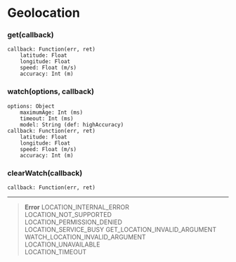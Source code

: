 # Geolocation

### get(callback)
	callback: Function(err, ret)
		latitude: Float
		longitude: Float
		speed: Float (m/s)
		accuracy: Int (m)

### watch(options, callback)
	options: Object
		maximumAge: Int (ms)
		timeout: Int (ms)
		model: String (def: highAccuracy)
	callback: Function(err, ret)
		latitude: Float
		longitude: Float
		speed: Float (m/s)
		accuracy: Int (m)

### clearWatch(callback)
	callback: Function(err, ret)

---

> **Error**	
> LOCATION_INTERNAL_ERROR	
> LOCATION_NOT_SUPPORTED	
> LOCATION_PERMISSION_DENIED	
> LOCATION_SERVICE_BUSY	
> GET_LOCATION_INVALID_ARGUMENT	
> WATCH_LOCATION_INVALID_ARGUMENT	
> LOCATION_UNAVAILABLE	
> LOCATION_TIMEOUT	
